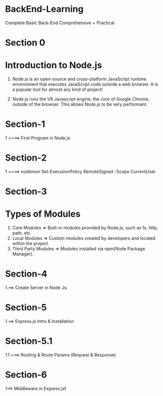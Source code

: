 # BackEnd-Learning

Complete Basic Back-End Comprehensive + Practical

# Section 0

# Introduction to Node.js

1. Node.js is an open-source and cross-platform JavaScript runtime environment that executes JavaScript code outside a web browser. It is a popular tool for almost any kind of project!

2. Node.js runs the V8 Javascript engine, the core of Google Chrome, outside of the browser. This allows Node.js to be very performant.

# Section-1

1 ====> First Program in Node.js

# Section-2

1 ====> nodemon
Set-ExecutionPolicy RemoteSigned -Scope CurrentUser

# Section-3

# Types of Modules

1. Core Modules
   => Built-in modules provided by Node.js, such as fs, http, path, etc.
2. Local Modules
   => Custom modules created by developers and located within the project.
3. Third Party Modules
   => Modules installed via npm(Node Package Manager).

# Section-4

1.==> Create Server in Node Js

# Section-5

1.==> Express.js Intro & Installation

# Section-5.1

1.1 ===> Routing & Route Params (Request & Response)

# Section-6

1==> Middleware in Express.jsf